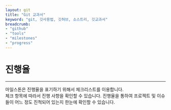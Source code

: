 ```yaml
---
layout: git
title: "Git 교과서"
keyword: "git, 깃사용법, 깃허브, 소스트리, 깃교과서"
breadcrumb:
- "github"
- "tools"
- "milestones"
- "progress"
---
```


# 진행율
---
마일스톤은 진행율을 표기하기 위해서 체크리스트를 이용합니다.  
체크 항목에 따라서 진행 사항을 확인할 수 있습니다.
진행율을 통하여 프로젝트 및 이슈들이 어느 정도 진척되어 있는지 한눈에 확인할 수 있습니다.

<br>
